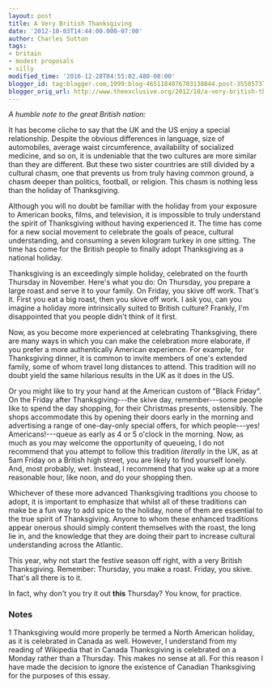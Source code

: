 ```yaml
---
layout: post
title: A Very British Thanksgiving
date: '2012-10-03T14:44:00.000-07:00'
author: Charles Sutton
tags:
- britain
- modest proposals
- silly
modified_time: '2016-12-28T04:55:02.480-08:00'
blogger_id: tag:blogger.com,1999:blog-4651184076703138844.post-3558573721290937738
blogger_orig_url: http://www.theexclusive.org/2012/10/a-very-british-thanksgiving.html
---
```

*A humble note to the great British nation:*

It has become cliche to say that the UK and the US enjoy a special relationship. Despite the obvious differences in language, size of automobiles, average waist circumference, availability of socialized medicine, and so on, it is undeniable that the two cultures are more similar than they are different. But these two sister countries are still divided by a cultural chasm, one that prevents us from truly having common ground, a chasm deeper than politics, football, or religion. This chasm is nothing less than the holiday of Thanksgiving.

Although you will no doubt be familiar with the holiday from your exposure to American books, films, and television, it is impossible to truly understand the spirit of Thanksgiving without having experienced it. The time has come for a new social movement to celebrate the goals of peace, cultural understanding, and consuming a seven kilogram turkey in one sitting. The time has come for the British people to finally adopt Thanksgiving as a national holiday.

Thanksgiving is an exceedingly simple holiday, celebrated on the fourth Thursday in November. Here's what you do: On Thursday, you prepare a large roast and serve it to your family. On Friday, you skive off work. That's it. First you eat a big roast, then you skive off work. I ask you, can you imagine a holiday more intrinsically suited to British culture? Frankly, I'm disappointed that you people didn't think of it first.

Now, as you become more experienced at celebrating Thanksgiving, there are many ways in which you can make the celebration more elaborate, if you prefer a more authentically American experience. For example, for Thanksgiving dinner, it is common to invite members of one's extended family, some of whom travel long distances to attend. This tradition will no doubt yield the same hilarious results in the UK as it does in the US.

Or you might like to try your hand at the American custom of "Black Friday". On the Friday after Thanksgiving---the skive day, remember---some people like to spend the day shopping, for their Christmas presents, ostensibly. The shops accommodate this by opening their doors early in the morning and advertising a range of one-day-only special offers, for which people---yes! Americans!---queue as early as 4 or 5 o'clock in the morning. Now, as much as you may welcome the opportunity of queueing, I do not recommend that you attempt to follow this tradition *literally* in the UK, as at 5am Friday on a British high street, you are likely to find yourself lonely. And, most probably, wet. Instead, I recommend that you wake up at a more reasonable hour, like noon, and do your shopping then.

Whichever of these more advanced Thanksgiving traditions you choose to adopt, it is important to emphasize that whilst all of these traditions can make be a fun way to add spice to the holiday, none of them are essential to the true spirit of Thanksgiving. Anyone to whom these enhanced traditions appear onerous should simply content themselves with the roast, the long lie in, and the knowledge that they are doing their part to increase cultural understanding across the Atlantic.

This year, why not start the festive season off right, with a very British Thanksgiving. Remember: Thursday, you make a roast. Friday, you skive. That's all there is to it.

In fact, why don't you try it out **this** Thursday? You know, for practice.

### Notes

1 Thanksgiving would more properly be termed a North American holiday, as it is celebrated in Canada as well. However, I understand from my reading of Wikipedia that in Canada Thanksgiving is celebrated on a Monday rather than a Thursday. This makes no sense at all. For this reason I have made the decision to ignore the existence of Canadian Thanksgiving for the purposes of this essay.
